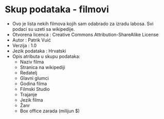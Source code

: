 # Skup podataka - filmovi
* Ovo je lista nekih filmova kojih sam odabrado za izradu labosa. Svi podaci su uzeti sa wikipedije.
* Otvorena licenca : Creative Commons Attribution-ShareAlike License
* Autor : Patrik Vuić
* Verzija : 1.0
* Jezik podataka : Hrvatski
* Opis atributa u skupu podataka:
    * Naziv filma
    * Stranica na wikipediji
    * Redatelj
    * Glavni glumci
    * Godina filma
    * Filmski Studio
    * Trajanje
    * Jezik filma
    * Žanr
    * Box office zarada (milijun $)
